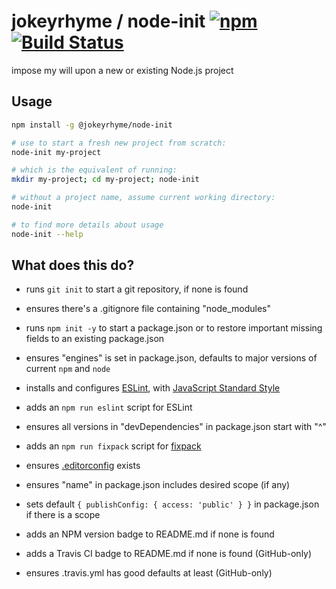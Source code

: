 # jokeyrhyme / node-init [![npm](https://img.shields.io/npm/v/@jokeyrhyme/node-init.svg?maxAge=2592000)]() [![Build Status](https://travis-ci.org/jokeyrhyme/node-init.svg?branch=master)](https://travis-ci.org/jokeyrhyme/node-init)

impose my will upon a new or existing Node.js project


## Usage

```sh
npm install -g @jokeyrhyme/node-init

# use to start a fresh new project from scratch:
node-init my-project

# which is the equivalent of running:
mkdir my-project; cd my-project; node-init

# without a project name, assume current working directory:
node-init

# to find more details about usage
node-init --help
```


## What does this do?

- runs `git init` to start a git repository, if none is found

- ensures there's a .gitignore file containing "node_modules"

- runs `npm init -y` to start a package.json or to restore important missing fields to an existing package.json

- ensures "engines" is set in package.json, defaults to major versions of current `npm` and `node`

- installs and configures [ESLint](http://eslint.org/), with [JavaScript Standard Style](https://github.com/feross/eslint-config-standard)

- adds an `npm run eslint` script for ESLint

- ensures all versions in "devDependencies" in package.json start with "^"

- adds an `npm run fixpack` script for [fixpack](https://www.npmjs.com/package/fixpack)

- ensures [.editorconfig](http://editorconfig.org/) exists

- ensures "name" in package.json includes desired scope (if any)

- sets default `{ publishConfig: { access: 'public' } }` in package.json if there is a scope

- adds an NPM version badge to README.md if none is found

- adds a Travis CI badge to README.md if none is found (GitHub-only)

- ensures .travis.yml has good defaults at least (GitHub-only)
